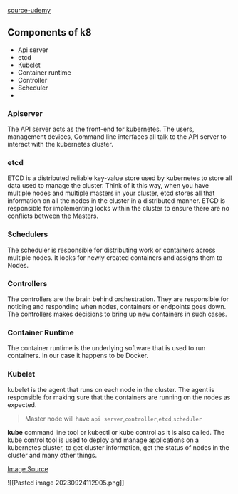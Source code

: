[source-udemy](https://rakuten.udemy.com/course/learn-kubernetes/learn/lecture/9703196#overview)


## Components of k8 

- Api server
- etcd
- Kubelet
- Container runtime
- Controller
- Scheduler
- 
### Apiserver
The API server acts as the front-end for kubernetes. The users, management devices, Command line interfaces all talk to the API server to interact with the kubernetes cluster.
### etcd
ETCD is a distributed reliable key-value store used by kubernetes to store all data used to manage the cluster. Think of it this way, when you have multiple nodes and multiple masters in your cluster, etcd stores all that information on all the nodes in the cluster in a distributed manner. ETCD is responsible for implementing locks within the cluster to ensure there are no conflicts between the Masters.
### Schedulers
The scheduler is responsible for distributing work or containers across multiple nodes. It looks for newly created containers and assigns them to Nodes.
### Controllers
The controllers are the brain behind orchestration. They are responsible for noticing and responding when nodes, containers or endpoints goes down. The controllers makes decisions to bring up new containers in such cases.
### Container Runtime
The container runtime is the underlying software that is used to run containers. In our case it happens to be Docker.
### Kubelet
kubelet is the agent that runs on each node in the cluster. The agent is responsible for making sure that the containers are running on the nodes as expected.

> Master node will have `api server`,`controller`,`etcd`,`scheduler`
> 

**kube** command line tool or kubectl or kube control as it is also called. The kube control tool is used to deploy and manage applications on a kubernetes cluster, to get cluster information, get the status of nodes in the cluster and many other things.

[Image Source](https://substackcdn.com/image/fetch/f_auto,q_auto:good,fl_progressive:steep/https%3A%2F%2Fsubstack-post-media.s3.amazonaws.com%2Fpublic%2Fimages%2Fb699e33c-9d2c-453e-bf76-ea1732761701_1463x1536.jpeg?utm_source=substack&utm_medium=email)

![[Pasted image 20230924112905.png]]